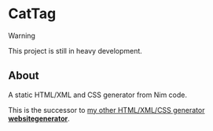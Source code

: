 # CatTag

> [!WARNING]
> This project is still in heavy development.

## About

A static HTML/XML and CSS generator from Nim code.

This is the successor to [my other HTML/XML/CSS generator **websitegenerator**](https://github.com/nirokay/websitegenerator/).
